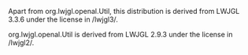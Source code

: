 Apart from org.lwjgl.openal.Util, this distribution is derived from LWJGL 3.3.6 under the license in /lwjgl3/.

org.lwjgl.openal.Util is derived from LWJGL 2.9.3 under the license in /lwjgl2/.
